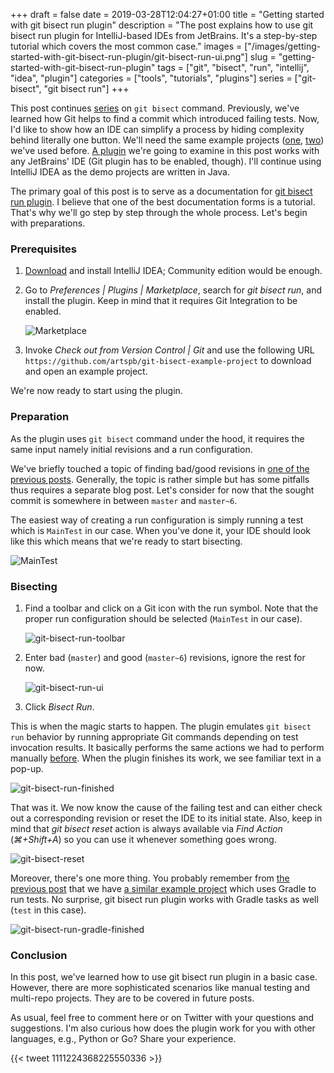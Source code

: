 +++ 
draft = false
date = 2019-03-28T12:04:27+01:00
title = "Getting started with git bisect run plugin"
description = "The post explains how to use git bisect run plugin for IntelliJ-based IDEs from JetBrains. It's a step-by-step tutorial which covers the most common case."
images = ["/images/getting-started-with-git-bisect-run-plugin/git-bisect-run-ui.png"]
slug = "getting-started-with-git-bisect-run-plugin" 
tags = ["git", "bisect", "run", "intellij", "idea", "plugin"]
categories = ["tools", "tutorials", "plugins"]
series = ["git-bisect", "git bisect run"]
+++

This post continues [series](/series/git-bisect/) on `git bisect` command. Previously, we've learned how Git helps to find a commit which introduced failing tests. Now, I'd like to show how an IDE can simplify a process by hiding complexity behind literally one button. We'll need the same example projects ([one](https://github.com/artspb/git-bisect-example-project), [two](https://github.com/artspb/git-bisect-example-gradle-project)) we've used before. [A plugin](https://plugins.jetbrains.com/plugin/10874-git-bisect-run) we're going to examine in this post works with any JetBrains' IDE (Git plugin has to be enabled, though). I'll continue using IntelliJ IDEA as the demo projects are written in Java.

The primary goal of this post is to serve as a documentation for [git bisect run plugin](https://plugins.jetbrains.com/plugin/10874-git-bisect-run). I believe that one of the best documentation forms is a tutorial. That's why we'll go step by step through the whole process. Let's begin with preparations.

### Prerequisites

1. [Download](http://www.jetbrains.com/idea/download) and install IntelliJ IDEA; Community edition would be enough.
2. Go to _Preferences | Plugins | Marketplace_, search for _git bisect run_, and install the plugin. Keep in mind that it requires Git Integration to be enabled.

    ![Marketplace](/images/getting-started-with-git-bisect-run-plugin/git-bisect-run-marketplace.png)

3. Invoke _Check out from Version Control | Git_ and use the following URL `https://github.com/artspb/git-bisect-example-project` to download and open an example project.

We're now ready to start using the plugin.

### Preparation

As the plugin uses `git bisect` command under the hood, it requires the same input namely initial revisions and a run configuration.

We've briefly touched a topic of finding bad/good revisions in [one of the previous posts](/posts/git-bisect-to-the-rescue/). Generally, the topic is rather simple but has some pitfalls thus requires a separate blog post. Let's consider for now that the sought commit is somewhere in between `master` and `master~6`.

The easiest way of creating a run configuration is simply running a test which is `MainTest` in our case. When you've done it, your IDE should look like this which means that we're ready to start bisecting.

![MainTest](/images/getting-started-with-git-bisect-run-plugin/MainTest.png)

### Bisecting

1. Find a toolbar and click on a Git icon with the run symbol. Note that the proper run configuration should be selected (`MainTest` in our case).

    ![git-bisect-run-toolbar](/images/getting-started-with-git-bisect-run-plugin/git-bisect-run-toolbar.png)

2. Enter bad (`master`) and good (`master~6`) revisions, ignore the rest for now.

    ![git-bisect-run-ui](/images/getting-started-with-git-bisect-run-plugin/git-bisect-run-ui.png)

3. Click _Bisect Run_.

This is when the magic starts to happen. The plugin emulates `git bisect run` behavior by running appropriate Git commands depending on test invocation results. It basically performs the same actions we had to perform manually [before](/posts/git-bisect-to-the-rescue/). When the plugin finishes its work, we see familiar text in a pop-up.

![git-bisect-run-finished](/images/getting-started-with-git-bisect-run-plugin/git-bisect-run-finished.png)

That was it. We now know the cause of the failing test and can either check out a corresponding revision or reset the IDE to its initial state. Also, keep in mind that _git bisect reset_ action is always available via _Find Action_ (_⌘+Shift+A_) so you can use it whenever something goes wrong. 

![git-bisect-reset](/images/getting-started-with-git-bisect-run-plugin/git-bisect-reset.png)

Moreover, there's one more thing. You probably remember from [the previous post](http://localhost:1313/posts/automating-git-bisect/) that we have [a similar example project](https://github.com/artspb/git-bisect-example-gradle-project) which uses Gradle to run tests. No surprise, git bisect run plugin works with Gradle tasks as well (`test` in this case).

![git-bisect-run-gradle-finished](/images/getting-started-with-git-bisect-run-plugin/git-bisect-run-gradle-finished.png)

### Conclusion

In this post, we've learned how to use git bisect run plugin in a basic case. However, there are more sophisticated scenarios like manual testing and multi-repo projects. They are to be covered in future posts.

As usual, feel free to comment here or on Twitter with your questions and suggestions. I'm also curious how does the plugin work for you with other languages, e.g., Python or Go? Share your experience.

{{< tweet 1111224368225550336 >}}
